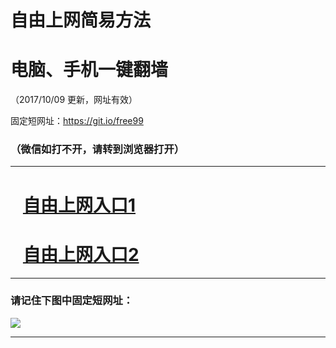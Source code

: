 ﻿# 自由上网简易方法

# 电脑、手机一键翻墙

（2017/10/09 更新，网址有效）

固定短网址：https://git.io/free99

### （微信如打不开，请转到浏览器打开）


***





# &nbsp;&nbsp; <a href="http://ft487922096.fwq-tz-1001.info/fwqtz01.html?t=100900121824 " target="_blank">自由上网入口1</a>
# &nbsp;&nbsp; <a href="http://ft283622738.fwq-tz-1002.info/fwqtz02.html?t=100900124653 " target="_blank">自由上网入口2</a>
***

### 请记住下图中固定短网址：

<img src="https://s3-us-west-2.amazonaws.com/fwq-1001/yjfq-20170905okok.png" /> 


***

